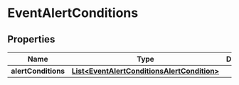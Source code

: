 
# EventAlertConditions

## Properties
Name | Type | Description | Notes
------------ | ------------- | ------------- | -------------
**alertConditions** | [**List&lt;EventAlertConditionsAlertCondition&gt;**](EventAlertConditionsAlertCondition.md) |  |  [optional]



